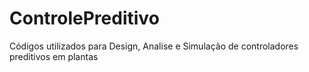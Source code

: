 # ControlePreditivo
Códigos utilizados para Design, Analise e Simulação de controladores preditivos em plantas
